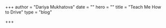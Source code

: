 +++
author = "Dariya Mukhatova"
date = ""
hero = ""
title = "Teach Me How to Drive"
type = "blog"

+++
